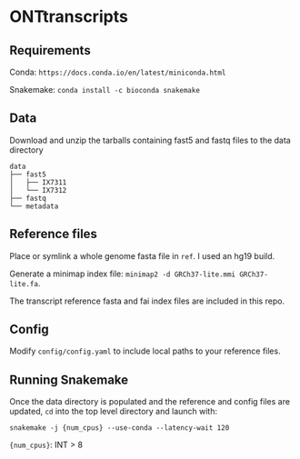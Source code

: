 # ONTtranscripts

## Requirements

Conda: `https://docs.conda.io/en/latest/miniconda.html`

Snakemake: `conda install -c bioconda snakemake`

## Data

Download and unzip the tarballs containing fast5 and fastq files to the data directory
```
data
├── fast5
│   ├── IX7311
│   └── IX7312
├── fastq
└── metadata
```

## Reference files

Place or symlink a whole genome fasta file in `ref`. I used an hg19 build. 

Generate a minimap index file: `minimap2 -d GRCh37-lite.mmi GRCh37-lite.fa`. 

The transcript reference fasta and fai index files are included in this repo. 

## Config

Modify `config/config.yaml` to include local paths to your reference files. 


## Running Snakemake

Once the data directory is populated and the reference and config files are updated, `cd` into the top level directory and launch with: 
```
snakemake -j {num_cpus} --use-conda --latency-wait 120
```
`{num_cpus}`: INT > 8
